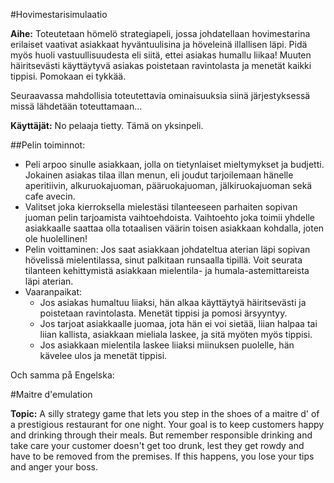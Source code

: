 #Hovimestarisimulaatio

**Aihe:** Toteutetaan hömelö strategiapeli, jossa johdatellaan hovimestarina erilaiset vaativat asiakkaat hyväntuulisina ja höveleinä illallisen läpi. 
Pidä myös huoli vastuullisuudesta eli siitä, ettei asiakas humallu liikaa! Muuten häiritsevästi käyttäytyvä asiakas poistetaan ravintolasta ja menetät kaikki tippisi. Pomokaan ei tykkää. 

Seuraavassa mahdollisia toteutettavia ominaisuuksia siinä järjestyksessä missä lähdetään toteuttamaan...

**Käyttäjät:** No pelaaja tietty. Tämä on yksinpeli.

##Pelin toiminnot:

- Peli arpoo sinulle asiakkaan, jolla on tietynlaiset mieltymykset ja budjetti. Jokainen asiakas tilaa illan menun, eli joudut tarjoilemaan hänelle aperitiivin, alkuruokajuoman, pääruokajuoman, jälkiruokajuoman sekä cafe avecin.
- Valitset joka kierroksella mielestäsi tilanteeseen parhaiten sopivan juoman pelin tarjoamista vaihtoehdoista. Vaihtoehto joka toimii yhdelle asiakkaalle saattaa olla totaalisen väärin toisen asiakkaan kohdalla, joten ole huolellinen!
- Pelin voittaminen: Jos saat asiakkaan johdateltua aterian läpi sopivan hövelissä mielentilassa, sinut palkitaan runsaalla tipillä. Voit seurata tilanteen kehittymistä asiakkaan mielentila- ja humala-astemittareista läpi aterian. 
- Vaaranpaikat: 
  - Jos asiakas humaltuu liiaksi, hän alkaa käyttäytyä häiritsevästi ja poistetaan ravintolasta. Menetät tippisi ja pomosi ärsyyntyy. 
  - Jos tarjoat asiakkaalle juomaa, jota hän ei voi sietää, liian halpaa tai liian kallista, asiakkaan mieliala laskee, ja sitä myöten myös tippisi. 
  - Jos asiakkaan mielentila laskee liiaksi miinuksen puolelle, hän kävelee ulos ja menetät tippisi.
  

Och samma på Engelska: 

#Maitre d'emulation

**Topic:** A silly strategy game that lets you step in the shoes of a maitre d' of a prestigious restaurant for one night. Your goal is to keep customers happy and drinking through their meals.
But remember responsible drinking and take care your customer doesn't get too drunk, lest they get rowdy and have to be removed from the premises. If this happens, you lose your tips and anger your boss.
